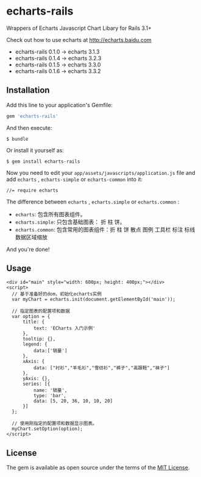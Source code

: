 # echarts-rails

Wrappers of Echarts Javascript Chart Libary for Rails 3.1+

Check out how to use echarts at http://echarts.baidu.com

* echarts-rails 0.1.0 -> echarts 3.1.3
* echarts-rails 0.1.4 -> echarts 3.2.3
* echarts-rails 0.1.5 -> echarts 3.3.0
* echarts-rails 0.1.6 -> echarts 3.3.2

## Installation

Add this line to your application's Gemfile:

```ruby
gem 'echarts-rails'
```

And then execute:

    $ bundle

Or install it yourself as:

    $ gem install echarts-rails


Now you need to edit your `app/assets/javascripts/application.js` file and add `echarts` , `echarts-simple` or `echarts-common` into it:

```
//= require echarts
```

The difference between `echarts` , `echarts.simple` or `echarts.common` :

* `echarts`: 包含所有图表组件。
* `echarts.simple`: 只包含基础图表： 折 柱 饼。
* `echarts.common`: 包含常用的图表组件：折 柱 饼 散点 图例 工具栏 标注 标线 数据区域缩放

And you're done!




## Usage

```
<div id="main" style="width: 600px; height: 400px;"></div>
<script>
  // 基于准备好的dom，初始化echarts实例
  var myChart = echarts.init(document.getElementById('main'));

  // 指定图表的配置项和数据
  var option = {
      title: {
          text: 'ECharts 入门示例'
      },
      tooltip: {},
      legend: {
          data:['销量']
      },
      xAxis: {
          data: ["衬衫","羊毛衫","雪纺衫","裤子","高跟鞋","袜子"]
      },
      yAxis: {},
      series: [{
          name: '销量',
          type: 'bar',
          data: [5, 20, 36, 10, 10, 20]
      }]
  };

  // 使用刚指定的配置项和数据显示图表。
  myChart.setOption(option);
</script>
```



## License

The gem is available as open source under the terms of the [MIT License](http://opensource.org/licenses/MIT).

